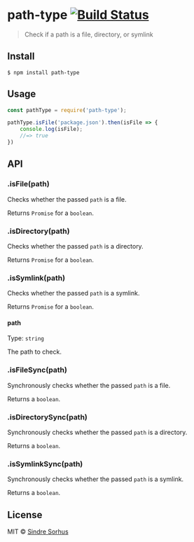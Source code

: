 # path-type [![Build Status](https://travis-ci.org/sindresorhus/path-type.svg?branch=master)](https://travis-ci.org/sindresorhus/path-type)

> Check if a path is a file, directory, or symlink


## Install

```
$ npm install path-type
```


## Usage

```js
const pathType = require('path-type');

pathType.isFile('package.json').then(isFile => {
	console.log(isFile);
	//=> true
})
```


## API

### .isFile(path)

Checks whether the passed `path` is a file.

Returns `Promise` for a `boolean`.

### .isDirectory(path)

Checks whether the passed `path` is a directory.

Returns `Promise` for a `boolean`.

### .isSymlink(path)

Checks whether the passed `path` is a symlink.

Returns `Promise` for a `boolean`.

#### path

Type: `string`

The path to check.

### .isFileSync(path)

Synchronously checks whether the passed `path` is a file.

Returns a `boolean`.

### .isDirectorySync(path)

Synchronously checks whether the passed `path` is a directory.

Returns a `boolean`.

### .isSymlinkSync(path)

Synchronously checks whether the passed `path` is a symlink.

Returns a `boolean`.

## License

MIT © [Sindre Sorhus](https://sindresorhus.com)
